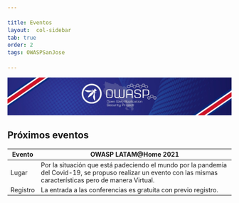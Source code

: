 ```yaml
---

title: Eventos
layout:  col-sidebar
tab: true
order: 2
tags: OWASPSanJose

---
```


<img src="assets/images/owasp_top.jpeg" />

## Próximos eventos

| Evento | OWASP LATAM@Home 2021 |
| --- | --- |
| Lugar | Por la situación que está padeciendo el mundo por la pandemia del Covid-19, se propuso realizar un evento con las mismas características pero de manera Virtual. |
| Registro | La entrada a las conferencias es gratuita con previo registro. |

